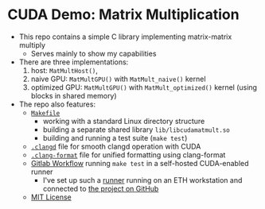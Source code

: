 # CUDA Demo: Matrix Multiplication

* This repo contains a simple C library implementing matrix-matrix multiply
    - Serves mainly to show my capabilities
* There are three implementations:
    1. host: `MatMultHost()`,
    2. naive GPU: `MatMultGPU()` with `MatMult_naive()` kernel
    3. optimized GPU: `MatMultGPU()` with `MatMult_optimized()` kernel (using blocks in shared memory)
* The repo also features:
    - [`Makefile`](Makefile)
      - working with a standard Linux directory structure
      - building a separate shared library `lib/libcudamatmult.so`
      - building and running a test suite (`make test`)
    - [`.clangd`](.clangd) file for smooth clangd operation with CUDA
    - [`.clang-format`](.clang-format) file for unified formatting using clang-format
    - [Gitlab Workflow](.github/workflows/makefile.yml) running `make test` in a self-hosted CUDA-enabled runner
      - I've set up such a [runner](https://github.com/haplav/cuda-demo-matrix-multiplication/actions/runners?tab=self-hosted)
        running on an ETH workstation and connected to [the project on GitHub](https://github.com/haplav/cuda-demo-matrix-multiplication)
    - [MIT License](LICENSE)
